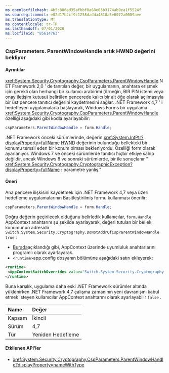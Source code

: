```yaml
---
ms.openlocfilehash: 4b5c886ad35afbbf0a68e03b3174ab9ea1f5524f
ms.sourcegitcommit: e02d17b2cf9c1258dadda4810a5e6072a0089aee
ms.translationtype: MT
ms.contentlocale: tr-TR
ms.lasthandoff: 07/01/2020
ms.locfileid: "85614763"
---
```

### <a name="cspparametersparentwindowhandle-now-expects-hwnd-value"></a>CspParameters. ParentWindowHandle artık HWND değerini bekliyor

#### <a name="details"></a>Ayrıntılar

<xref:System.Security.Cryptography.CspParameters.ParentWindowHandle>.NET Framework 2,0 ' de tanıtılan değer, bir uygulamanın, anahtara erişmek için gerekli olan herhangi bir kullanıcı arabirimi (örneğin, BIR PIN istemi veya onay iletişim kutusu) belirtilen pencerede kalıcı bir alt öğe olarak açılmasıyla bir üst pencere tanıtıcı değerini kaydetmesini sağlar. .NET Framework 4,7 ' i hedefleyen uygulamalarla başlayarak, Windows Forms bir uygulama <xref:System.Security.Cryptography.CspParameters.ParentWindowHandle> özelliği aşağıdaki gibi kodla ayarlayabilir:

```csharp
cspParameters.ParentWindowHandle = form.Handle;
```

.NET Framework önceki sürümlerinde, değerin <xref:System.IntPtr?displayProperty=fullName> [HWND](https://docs.microsoft.com/windows/desktop/WinProg/windows-data-types#HWND) değerinin bulunduğu bellekteki bir konumu temsil eden bir konum olması bekleniyordu. Özelliği form olarak ayarlanıyor. Windows 7 ve önceki sürümlerde tanıtıcı hiçbir etkiye sahip değildir, ancak Windows 8 ve sonraki sürümlerde, bir ile sonuçlanır &quot; <xref:System.Security.Cryptography.CryptographicException?displayProperty=fullName> : parametre yanlış.&quot;

#### <a name="suggestion"></a>Öneri

Ana pencere ilişkisini kaydetmek için .NET Framework 4,7 veya üzeri hedefleme uygulamalarının Basitleştirilmiş formu kullanması önerilir:

```csharp
cspParameters.ParentWindowHandle = form.Handle;
```

Doğru değerin geçirilecek olduğunu belirledik kullanıcılar, `form.Handle` AppContext anahtarını şu şekilde ayarlayarak, değeri tutulan bir bellek konumunun adresidir `Switch.System.Security.Cryptography.DoNotAddrOfCspParentWindowHandle` `true` :

- [Burada](https://devblogs.microsoft.com/dotnet/net-announcements-at-build-2015/#dotnet46)açıklandığı gibi, AppContext üzerinde uyumluluk anahtarlarını programlı olarak ayarlayarak.
- `<runtime>`app.config dosyanın bölümüne aşağıdaki satırı ekleyerek:

```xml
<runtime>
 <AppContextSwitchOverrides value="Switch.System.Security.Cryptography.DoNotAddrOfCspParentWindowHandle=true"/>
</runtime>
```

Buna karşılık, uygulama daha eski .NET Framework sürümler altında yüklenirken .NET Framework 4,7 çalışma zamanının yeni davranışını kabul etmek isteyen kullanıcılar AppContext anahtarını olarak ayarlayabilir `false` .

| Name    | Değer       |
|:--------|:------------|
| Kapsam   | İkincil       |
| Sürüm | 4,7         |
| Tür    | Yeniden Hedefleme |

#### <a name="affected-apis"></a>Etkilenen API’ler

- <xref:System.Security.Cryptography.CspParameters.ParentWindowHandle?displayProperty=nameWithType>
